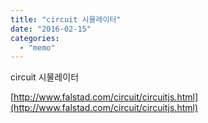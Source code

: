 ```yaml
---
title: "circuit 시물레이터"
date: "2016-02-15"
categories: 
  - "memo"
---
```


circuit 시물레이터

[http://www.falstad.com/circuit/circuitjs.html](http://www.falstad.com/circuit/circuitjs.html)
